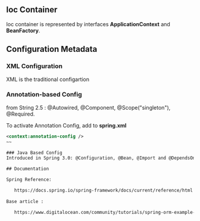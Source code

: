 ## Ioc Container
Ioc container is represented by interfaces  **ApplicationContext** and **BeanFactory**.

## Configuration Metadata
### XML Configuration
XML is the traditional configartion

### Annotation-based Config
from String 2.5 : @Autowired, @Component, @Scope("singleton"), @Required.

To activate Annotation Config, add to **spring.xml**
~~~xml
<context:annotation-config />
~~

### Java Based Config   
Introduced in Spring 3.0: @Configuration, @Bean, @Import and @DependsOn annotations.

## Documentation

Spring Reference:

   https://docs.spring.io/spring-framework/docs/current/reference/html
  
Base article : 

   https://www.digitalocean.com/community/tutorials/spring-orm-example-jpa-hibernate-transaction


